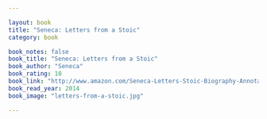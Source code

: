 ```yaml
---

layout: book
title: "Seneca: Letters from a Stoic"
category: book

book_notes: false
book_title: "Seneca: Letters from a Stoic"
book_author: "Seneca"
book_rating: 10
book_link: "http://www.amazon.com/Seneca-Letters-Stoic-Biography-Annotated-ebook/dp/B005TMUYX2/"
book_read_year: 2014
book_image: "letters-from-a-stoic.jpg"

---
```

